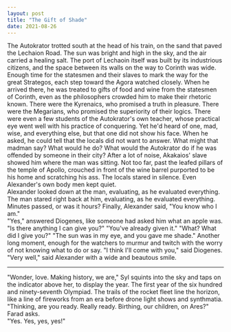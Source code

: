 ```yaml
---
layout: post
title: "The Gift of Shade"
date: 2021-08-26
---
```


The Autokrator trotted south at the head of his train, on the sand that paved the Lechaion Road. The sun was bright and high in the sky, and the air carried a healing salt. The port of Lechaoin itself was built by its industrious citizens, and the space between its walls on the way to Corinth was wide. Enough time for the statesmen and their slaves to mark the way for the great Strategos, each step toward the Agora watched closely. When he arrived there, he was treated to gifts of food and wine from the statesmen of Corinth, even as the philosophers crowded him to make their rhetoric known. There were the Kyrenaics, who promised a truth in pleasure. There were the Megarians, who promised the superiority of their logics. There were even a few students of the Autokrator's own teacher, whose practical eye went well with his practice of conquering. Yet he'd heard of one, mad, wise, and everything else, but that one did not show his face. When he asked, he could tell that the locals did not want to answer. What might that madman say? What would he do? What would the Autokrator do if he was offended by someone in their city? After a lot of noise, Akakaios' slave showed him where the man was sitting. Not too far, past the leafed pillars of the temple of Apollo, crouched in front of  the wine barrel purported to be his home and scratching his ass. The locals stared in silence. Even Alexander's own body men kept quiet.  
Alexander looked down at the man, evaluating, as he evaluated everything. The man stared right back at him, evaluating, as he evaluated everything. Minutes passed, or was it hours? Finally, Alexander said, "You know who I am."  
"Yes," answered Diogenes, like someone had asked him what an apple was.  
"Is there anything I can give you?"
"You've already given it."
"What? What did I give you?"
"The sun was in my eye, and you gave me shade."
Another long moment, enough for the watchers to murmur and twitch with the worry of not knowing what to do or say.
"I think I'll come with you," said Diogenes.
"Very well," said Alexander with a wide and beautous smile.

***

"Wonder, love. Making history, we are," Syl squints into the sky and taps on the indicator above her, to display the year. The first year of the six hundred and ninety-seventh Olympiad. The trails of the rocket fleet line the horizon, like a line of fireworks from an era before drone light shows and synthmatia.     
"Thinking, are you ready. Really ready. Birthing, our children, on Ares?" Farad asks.  
"Yes. Yes, yes, yes!"
  
